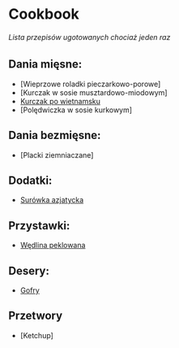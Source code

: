 # Cookbook
###### Lista przepisów ugotowanych chociaż jeden raz 

## Dania mięsne:
- [Wieprzowe roladki pieczarkowo-porowe]
- [Kurczak w sosie musztardowo-miodowym]
- [Kurczak po wietnamsku](meats/Kurczak_po_wietnamsku.md)
- [Polędwiczka w sosie kurkowym]

## Dania bezmięsne:
- [Placki ziemniaczane]
## Dodatki:
- [Surówka azjatycka](sides/Surowka_azjatycka.md)

## Przystawki:
- [Wędlina peklowana](starters/Wedlina_peklowana.md)

## Desery:
- [Gofry](desserts/Gofry.md)

## Przetwory
- [Ketchup]
